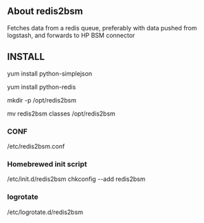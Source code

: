 ## About redis2bsm
Fetches data from a redis queue, preferably with data pushed from logstash, and forwards to HP BSM connector 

## INSTALL
yum install python-simplejson

yum install python-redis

mkdir -p /opt/redis2bsm

mv redis2bsm classes /opt/redis2bsm

### CONF
/etc/redis2bsm.conf
	
### Homebrewed init script
/etc/init.d/redis2bsm
chkconfig --add redis2bsm

### logrotate
/etc/logrotate.d/redis2bsm
